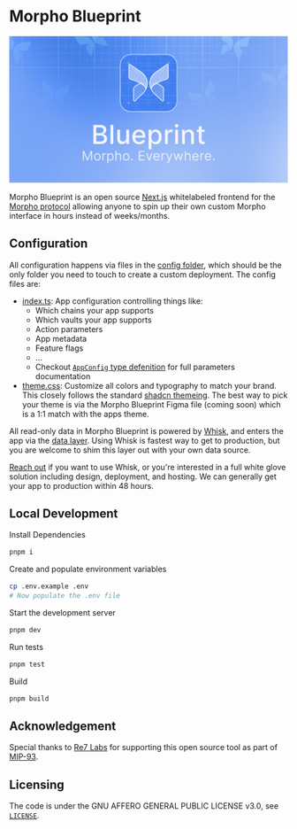 # Morpho Blueprint 

![Morpho Blueprint](/public/opengraph-image.png)

Morpho Blueprint is an open source [Next.js](https://nextjs.org/) whitelabeled frontend for the [Morpho protocol](https://morpho.xyz/) allowing anyone to spin up their own custom Morpho interface in hours instead of weeks/months.

## Configuration

All configuration happens via files in the [config folder](src/config/), which should be the only folder you need to touch to create a custom deployment. The config files are:
* [index.ts](src/config/index.ts): App configuration controlling things like:
  * Which chains your app supports
  * Which vaults your app supports
  * Action parameters
  * App metadata
  * Feature flags
  * ...
  * Checkout [`AppConfig` type defenition](src/config/types.ts) for full parameters documentation
* [theme.css](src/config/theme.css): Customize all colors and typography to match your brand. This closely follows the standard [shadcn themeing](https://ui.shadcn.com/themes). The best way to pick your theme is via the Morpho Blueprint Figma file (coming soon) which is a 1:1 match with the apps theme.

All read-only data in Morpho Blueprint is powered by [Whisk](https://www.whisk.so/), and enters the app via the [data layer](src/data/whisk). Using Whisk is fastest way to get to production, but you are welcome to shim this layer out with your own data source.

[Reach out](https://paperclip.xyz/contact) if you want to use Whisk, or you're interested in a full white glove solution including design, deployment, and hosting. We can generally get your app to production within 48 hours.

## Local Development

Install Dependencies
```bash
pnpm i
```

Create and populate environment variables
```bash
cp .env.example .env
# Now populate the .env file
```

Start the development server
```bash
pnpm dev
```

Run tests
```bash
pnpm test
```

Build
```bash
pnpm build
```

## Acknowledgement

Special thanks to [Re7 Labs](https://www.re7labs.xyz/) for supporting this open source tool as part of [MIP-93](https://forum.morpho.org/t/mip-93-call-for-grants/1177/23). 

## Licensing

The code is under the GNU AFFERO GENERAL PUBLIC LICENSE v3.0, see [`LICENSE`](./LICENSE).
